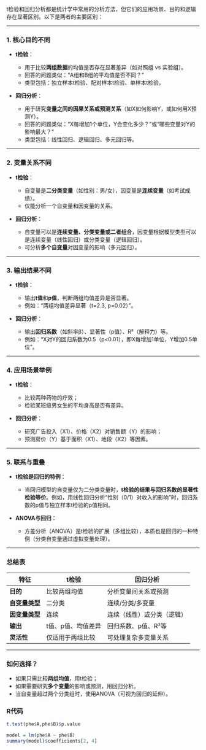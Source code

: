 t检验和回归分析都是统计学中常用的分析方法，但它们的应用场景、目的和逻辑存在显著区别。以下是两者的主要区别：

---

### **1. 核心目的不同**
- **t检验**：  
  - 用于比较**两组数据**的均值是否存在显著差异（如对照组 vs 实验组）。  
  - 回答的问题类似：“A组和B组的平均值是否不同？”  
  - 类型包括：独立样本t检验、配对样本t检验、单样本t检验。

- **回归分析**：  
  - 用于研究**变量之间的因果关系或预测关系**（如X如何影响Y，或如何用X预测Y）。  
  - 回答的问题类似：“X每增加1个单位，Y会变化多少？”或“哪些变量对Y的影响最大？”  
  - 类型包括：线性回归、逻辑回归、多元回归等。

---

### **2. 变量关系不同**
- **t检验**：  
  - 自变量是**二分类变量**（如性别：男/女），因变量是**连续变量**（如考试成绩）。  
  - 仅能分析一个自变量和因变量的关系。

- **回归分析**：  
  - 自变量可以是**连续变量、分类变量或二者组合**，因变量根据模型类型可以是连续变量（线性回归）或分类变量（逻辑回归）。  
  - 可分析**多个自变量**对因变量的影响（多元回归）。

---

### **3. 输出结果不同**
- **t检验**：  
  - 输出**t值**和**p值**，判断两组均值差异是否显著。  
  - 例如：“两组均值差异显著（t=2.3, p=0.02）”。

- **回归分析**：  
  - 输出**回归系数**（如斜率β）、显著性（p值）、R²（解释力）等。  
  - 例如：“X对Y的回归系数为0.5（p<0.01），即X每增加1单位，Y增加0.5单位”。

---

### **4. 应用场景举例**
- **t检验**：  
  - 比较两种药物的疗效；  
  - 检验某班级男女生的平均身高是否有差异。

- **回归分析**：  
  - 研究广告投入（X1）、价格（X2）对销售额（Y）的影响；  
  - 预测房价（Y）基于面积（X1）、地段（X2）等因素。

---

### **5. 联系与重叠**
- **t检验是回归的特例**：  
  - 当回归模型的自变量仅为二分类变量时，**t检验的结果与回归系数的显著性检验等价**。例如，用线性回归分析“性别（0/1）对收入的影响”时，回归系数的p值与独立样本t检验的p值相同。

- **ANOVA与回归**：  
  - 方差分析（ANOVA）是t检验的扩展（多组比较），本质也是回归的一种特例（分类自变量通过虚拟变量处理）。

---

### **总结表**
| **特征**       | **t检验**                | **回归分析**               |
|----------------|--------------------------|---------------------------|
| **目的**       | 比较两组均值             | 分析变量间关系或预测       |
| **自变量类型** | 二分类                   | 连续/分类/多变量          |
| **因变量类型** | 连续                     | 连续（线性）或分类（逻辑） |
| **输出**       | t值、p值、均值差异       | 回归系数、p值、R²等       |
| **灵活性**     | 仅适用于两组比较         | 可处理复杂多变量关系       |

---

### **如何选择？**
- 如果只需比较**两组均值**，用t检验；  
- 如果需要研究**多个变量**的影响或预测，用回归分析。  
- 当自变量超过两个分类组时，使用ANOVA（可视为回归的延伸）。

### **R代码**
```R
t.test(phe$A,phe$B)$p.value

model = lm(phe$A ~ phe$B)
summary(model)$coefficients[2, 4]
```
